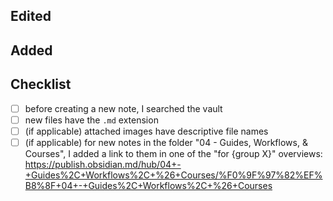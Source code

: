 ## Edited
<!-- Add a brief description here -->

## Added
<!-- Add a brief description here-->

## Checklist
- [ ] before creating a new note, I searched the vault
- [ ] new files have the `.md` extension
- [ ] (if applicable) attached images have descriptive file names
- [ ] (if applicable) for new notes in the folder "04 - Guides, Workflows, & Courses", I added a link to them in one of the "for {group X}" overviews: https://publish.obsidian.md/hub/04+-+Guides%2C+Workflows%2C+%26+Courses/%F0%9F%97%82%EF%B8%8F+04+-+Guides%2C+Workflows%2C+%26+Courses
